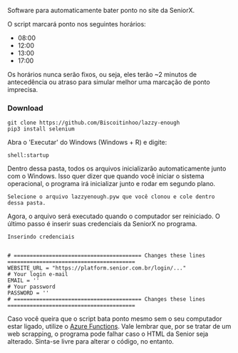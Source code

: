 Software para automaticamente bater ponto no site da SeniorX.

O script marcará ponto nos seguintes horários:		

* 08:00
* 12:00
* 13:00
* 17:00

Os horários nunca serão fixos, ou seja, eles terão ~2 minutos de antecedência ou atraso para simular melhor uma marcação de ponto imprecisa.

### Download
    git clone https://github.com/Biscoitinhoo/lazzy-enough
    pip3 install selenium

Abra o 'Executar' do Windows (Windows + R) e digite:  

	shell:startup  
	
Dentro dessa pasta, todos os arquivos inicializarão automaticamente junto com o Windows. Isso quer dizer que quando você iniciar o sistema operacional, o programa
irá inicializar junto e rodar em segundo plano. 

	Selecione o arquivo lazzyenough.pyw que você clonou e cole dentro dessa pasta.  

Agora, o arquivo será executado quando o computador ser reiniciado. O último passo é inserir suas credenciais da SeniorX no programa.  

	Inserindo credenciais  
	

	# ======================================== Changes these lines ========================================	
	WEBSITE_URL = "https://platform.senior.com.br/login/..."
	# Your login e-mail
	EMAIL = ''
	# Your password
	PASSWORD = ''	
	# ======================================== Changes these lines ========================================  
	
Caso você queira que o script bata ponto mesmo sem o seu computador estar ligado, utilize o [Azure Functions](https://learn.microsoft.com/en-us/azure/azure-functions/functions-overview).
Vale lembrar que, por se tratar de um web scrapping, o programa pode falhar caso o HTML da Senior seja alterado. Sinta-se livre para alterar o código, no entanto.
